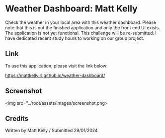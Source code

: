 # Weather Dashboard: Matt Kelly

Check the weather in your local area with this weather dashboard. Please note that this is not the finished application and only the front end UI exists. The application is not yet functional. This challenge will be re-submitted. I have dedicated recent study hours to working on our group project.

## Link

To use this application, please visit the link below:

https://mattkellyirl.github.io/weather-dashboard/

## Screenshot
<img src="../root/assets/images/screenshot.png>

## Credits
Written by Matt Kelly / Submitted 29/01/2024
